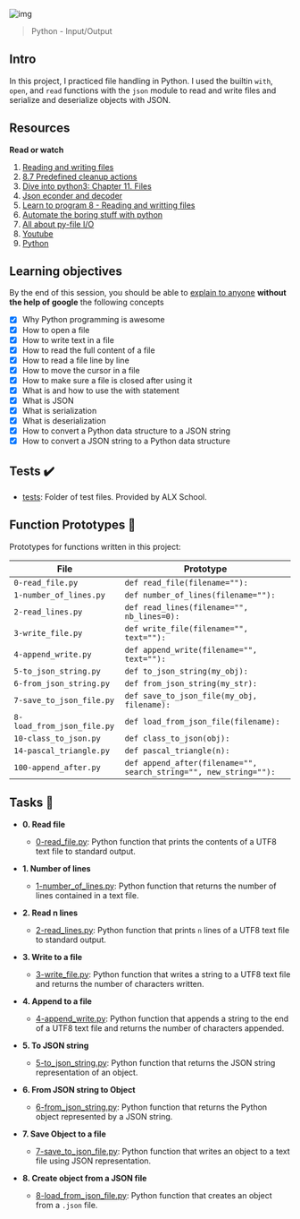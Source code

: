 ![img](https://assets.imaginablefutures.com/media/images/ALX_Logo.max-200x150.png)

> Python - Input/Output

## Intro

In this project, I practiced file handling in Python. I used the builtin `with`,
`open`, and `read` functions with the `json` module to read and write files and
serialize and deserialize objects with JSON.

## Resources

**Read or watch**

1. [Reading and writing files](https://docs.python.org/3/tutorial/inputoutput.html#reading-and-writing-files)
2. [8.7 Predefined cleanup actions](https://docs.python.org/3/tutorial/errors.html#predefined-clean-up-actions)
3. [Dive into python3: Chapter 11. Files](https://histo.ucsf.edu/BMS270/diveintopython3-r802.pdf)
4. [Json econder and decoder](https://docs.python.org/3/library/json.html)
5. [Learn to program 8 - Reading and writting files](https://www.youtube.com/watch?v=EukxMIsNeqU)
6. [Automate the boring stuff with python](https://automatetheboringstuff.com/)
7. [All about py-file I/O](https://techvidvan.com/tutorials/python-file-read-write/s)
8. [Youtube](https://www.youtube.com/results?search_query=python+I%2FO)
9. [Python](https://www.google.com/search?q=python+io)

## Learning objectives

By the end of this session, you should be able to [explain to anyone](https://fs.blog/feynman-learning-technique/) **without the help of google** the following concepts

- [x] Why Python programming is awesome
- [x] How to open a file
- [x] How to write text in a file
- [x] How to read the full content of a file
- [x] How to read a file line by line
- [x] How to move the cursor in a file
- [x] How to make sure a file is closed after using it
- [x] What is and how to use the with statement
- [x] What is JSON
- [x] What is serialization
- [x] What is deserialization
- [x] How to convert a Python data structure to a JSON string
- [x] How to convert a JSON string to a Python data structure

## Tests :heavy_check_mark:

- [tests](./tests): Folder of test files. Provided by ALX School.

## Function Prototypes :floppy_disk:

Prototypes for functions written in this project:

| File                       | Prototype                                                         |
| -------------------------- | ----------------------------------------------------------------- |
| `0-read_file.py`           | `def read_file(filename=""):`                                     |
| `1-number_of_lines.py`     | `def number_of_lines(filename=""):`                               |
| `2-read_lines.py`          | `def read_lines(filename="", nb_lines=0):`                        |
| `3-write_file.py`          | `def write_file(filename="", text=""):`                           |
| `4-append_write.py`        | `def append_write(filename="", text=""):`                         |
| `5-to_json_string.py`      | `def to_json_string(my_obj):`                                     |
| `6-from_json_string.py`    | `def from_json_string(my_str):`                                   |
| `7-save_to_json_file.py`   | `def save_to_json_file(my_obj, filename):`                        |
| `8-load_from_json_file.py` | `def load_from_json_file(filename):`                              |
| `10-class_to_json.py`      | `def class_to_json(obj):`                                         |
| `14-pascal_triangle.py`    | `def pascal_triangle(n):`                                         |
| `100-append_after.py`      | `def append_after(filename="", search_string="", new_string=""):` |

## Tasks :page_with_curl:

- **0. Read file**

  - [0-read_file.py](./0-read_file.py): Python function that prints the contents of a UTF8 text
    file to standard output.

* **1. Number of lines**

  - [1-number_of_lines.py](./1-number_of_lines.py): Python function that returns the number of lines
    contained in a text file.

* **2. Read n lines**

  - [2-read_lines.py](./2-read_lines.py): Python function that prints `n` lines of a UTF8 text
    file to standard output.

* **3. Write to a file**

  - [3-write_file.py](./3-write_file.py): Python function that writes a string to a UTF8 text
    file and returns the number of characters written.

* **4. Append to a file**

  - [4-append_write.py](./4-append_write.py): Python function that appends a string to the end of a
    UTF8 text file and returns the number of characters appended.

* **5. To JSON string**

  - [5-to_json_string.py](./5-to_json_string.py): Python function that returns the JSON string
    representation of an object.

* **6. From JSON string to Object**

  - [6-from_json_string.py](./6-from_json_string.py): Python function that returns the Python object
    represented by a JSON string.

* **7. Save Object to a file**

  - [7-save_to_json_file.py](./7-save_to_json_file.py): Python function that writes an object to a text
    file using JSON representation.

* **8. Create object from a JSON file**

  - [8-load_from_json_file.py](./8-load_from_json_file.py): Python function that creates an object from a
    `.json` file.
